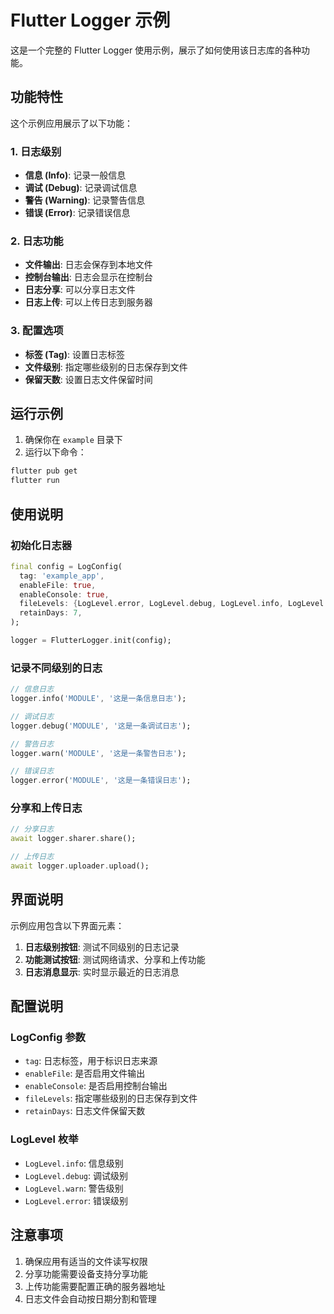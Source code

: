 # Flutter Logger 示例

这是一个完整的 Flutter Logger 使用示例，展示了如何使用该日志库的各种功能。

## 功能特性

这个示例应用展示了以下功能：

### 1. 日志级别
- **信息 (Info)**: 记录一般信息
- **调试 (Debug)**: 记录调试信息
- **警告 (Warning)**: 记录警告信息
- **错误 (Error)**: 记录错误信息

### 2. 日志功能
- **文件输出**: 日志会保存到本地文件
- **控制台输出**: 日志会显示在控制台
- **日志分享**: 可以分享日志文件
- **日志上传**: 可以上传日志到服务器

### 3. 配置选项
- **标签 (Tag)**: 设置日志标签
- **文件级别**: 指定哪些级别的日志保存到文件
- **保留天数**: 设置日志文件保留时间

## 运行示例

1. 确保你在 `example` 目录下
2. 运行以下命令：

```bash
flutter pub get
flutter run
```

## 使用说明

### 初始化日志器

```dart
final config = LogConfig(
  tag: 'example_app',
  enableFile: true,
  enableConsole: true,
  fileLevels: {LogLevel.error, LogLevel.debug, LogLevel.info, LogLevel.warn},
  retainDays: 7,
);

logger = FlutterLogger.init(config);
```

### 记录不同级别的日志

```dart
// 信息日志
logger.info('MODULE', '这是一条信息日志');

// 调试日志
logger.debug('MODULE', '这是一条调试日志');

// 警告日志
logger.warn('MODULE', '这是一条警告日志');

// 错误日志
logger.error('MODULE', '这是一条错误日志');
```

### 分享和上传日志

```dart
// 分享日志
await logger.sharer.share();

// 上传日志
await logger.uploader.upload();
```

## 界面说明

示例应用包含以下界面元素：

1. **日志级别按钮**: 测试不同级别的日志记录
2. **功能测试按钮**: 测试网络请求、分享和上传功能
3. **日志消息显示**: 实时显示最近的日志消息

## 配置说明

### LogConfig 参数

- `tag`: 日志标签，用于标识日志来源
- `enableFile`: 是否启用文件输出
- `enableConsole`: 是否启用控制台输出
- `fileLevels`: 指定哪些级别的日志保存到文件
- `retainDays`: 日志文件保留天数

### LogLevel 枚举

- `LogLevel.info`: 信息级别
- `LogLevel.debug`: 调试级别
- `LogLevel.warn`: 警告级别
- `LogLevel.error`: 错误级别

## 注意事项

1. 确保应用有适当的文件读写权限
2. 分享功能需要设备支持分享功能
3. 上传功能需要配置正确的服务器地址
4. 日志文件会自动按日期分割和管理 